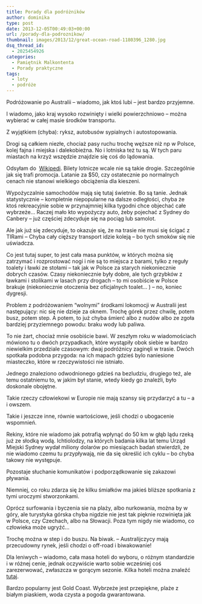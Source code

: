 ```yaml
---
title: Porady dla podróżników
author: dominika
type: post
date: 2013-12-05T00:49:03+00:00
url: /porady-dla-podroznikow/
thumbnail: images/2013/12/great-ocean-road-1180396_1280.jpg
dsq_thread_id:
  - 2025454926
categories:
  - Pamiętnik Malkontenta
  - Porady praktyczne
tags:
  - loty
  - podróże
---
```


Podróżowanie po Australii &#8211; wiadomo, jak ktoś lubi &#8211; jest bardzo przyjemne.

I wiadomo, jako kraj wysoko rozwinięty i wielki powierzchniowo &#8211; można wybierać w całej masie środków transportu.

Z wyjątkiem (chyba): ryksz, autobusów sypialnych i autostopowania.

Drogi są całkiem niezłe, chociaż pasy ruchu trochę węższe niż np w Polsce, kolej fajna i miejska i dalekobieżna. No i lotniska też tu są. W tych paru miastach na krzyż wszędzie znajdzie się coś do lądowania.

  <!--more-->

Odsyłam do  [Wikipedi](http://en.wikipedia.org/wiki/List_of_airports_in_Australia#Australian_Capital_Territory_.28ACT.29). Bilety lotnicze wcale nie są takie drogie. Szczególnie jak się trafi promocja. Latanie za $50, czy ostatecznie po normalnych cenach nie stanowi wielkiego obciążenia dla kieszeni.

Wypożyczalnie samochodów mają się tutaj świetnie. Bo są tanie. Jednak statystycznie &#8211; kompletnie niepopularne na dalsze odległości, chyba że ktoś rekreacyjnie sobie w przynajmniej kilka tygodni chce objechać całe wybrzeże… Raczej mało kto wypożyczy auto, żeby pojechać z Sydney do Canbery &#8211; już częściej zdecyduje się na pociąg lub samolot.

Ale jak już się zdecyduje, to okazuje się, że na trasie nie musi się ścigać z TIRami &#8211; Chyba cały cięższy transport idzie koleją &#8211; bo tych smoków się nie uświadcza.

Co jest tutaj super, to jest cała masa punktów, w których można się zatrzymać i rozprostować nogi i nie są to miejsca z barami, tylko z reguły toalety i ławki ze stołami &#8211; tak jak w Polsce za starych niekoniecznie dobrych czasów. Czasy niekoniecznie były dobre, ale tych grzybków z ławkami i stolikami w lasach przy drogach &#8211; to mi osobiście w Polsce brakuje (niekoniecznie otoczenia bez oficjalnych toalet… ) &#8211; no, koniec dygresji.


Problem z podróżowaniem “wolnymi” środkami lokomocji w Australii jest następujący: nic się nie dzieje za oknem. Trochę górek przez chwilę, potem busz, potem step. A potem, to już chyba śmierć albo z nudów albo ze zgoła bardziej przyziemnego powodu: braku wody lub paliwa.

To nie żart, chociaż mnie osobiście bawi. W zeszłym roku w wiadomościach mówiono tu o dwóch przypadkach, które wystąpiły obok siebie w bardzo niewielkim przedziale czasowym: dwaj podróżnicy zaginęli w trasie. Dwóch spotkała podobna przygoda: na ich mapach gdzieś bylo naniesione miasteczko, które w rzeczywistości nie istniało.

Jednego znaleziono odwodnionego gdzieś na bezludziu, drugiego też, ale temu ostatniemu to, w jakim był stanie, wtedy kiedy go znaleźli, było doskonale obojętne.

Takie rzeczy człowiekowi w Europie nie mają szansy się przydarzyć a tu &#8211; a i owszem.

Takie i jeszcze inne, równie wartościowe, jeśli chodzi o ubogacenie wspomnień.

Rekiny, które nie wiadomo jak potrafią wpłynąć do 50 km w głąb lądu rzeką już ze słodką wodą. Ichtiolodzy, na których badania kilka lat temu Urząd Miejski Sydney wydał miliony dolarów po miesiącach badań stwierdzli, że nie wiadomo czemu tu przypływają, nie da się określić ich cyklu &#8211; bo chyba takowy nie występuje.

Pozostaje słuchanie komunikatów i podporządkowanie się zakazowi pływania.

Niemniej, co roku zdarza się że kilku śmiałków ma jakieś bliższe spotkania z tymi uroczymi stworzonkami.

Oprócz surfowania i byczenia sie na plaży, albo nurkowania, można by w góry, ale turystyka górska chyba nigdzie nie jest tak pięknie rozwinięta jak w Polsce, czy Czechach, albo na Słowacji. Poza tym nigdy nie wiadomo, co człowieka może ugryźć…

Trochę można w step i do buszu. Na biwak. &#8211; Australijczycy mają przecudowny rynek, jeśli chodzi o off-road i biwakowanie!

Dla leniwych &#8211; wiadomo, cała masa hoteli do wyboru, o różnym standardzie i w różnej cenie, jednak oczywiście warto sobie wcześniej coś zarezerwować, zwłaszcza w gorącym sezonie. Kilka hoteli można znaleźć [tutaj](http://www.trivago.pl/).

Bardzo popularny jest Gold Coast. Wybrzeże jest przepiękne, plaże z białym piaskiem, woda czysta a pogoda gwarantowana.
